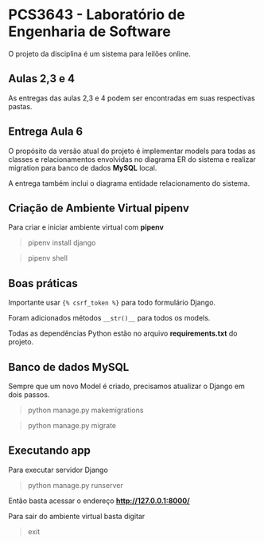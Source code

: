 # PCS3643 - Laboratório de Engenharia de Software

O projeto da disciplina é um sistema para leilões online.

## Aulas 2,3 e 4

As entregas das aulas 2,3 e 4 podem ser encontradas em suas respectivas pastas.

## Entrega Aula 6

O propósito da versão atual do projeto é implementar models para todas as classes e relacionamentos envolvidas no diagrama ER do sistema e realizar migration para banco de dados **MySQL** local.

A entrega também inclui o diagrama entidade relacionamento do sistema.

## Criação de Ambiente Virtual pipenv

Para criar e iniciar ambiente virtual com **pipenv**

> pipenv install django

> pipenv shell

## Boas práticas

Importante usar `{% csrf_token %}` para todo formulário Django.

Foram adicionados métodos `__str()__` para todos os models.

Todas as dependências Python estão no arquivo **requirements.txt** do projeto.

## Banco de dados MySQL

Sempre que um novo Model é criado, precisamos atualizar o Django em dois passos.

> python manage.py makemigrations

> python manage.py migrate

## Executando app

Para executar servidor Django

> python manage.py runserver

Então basta acessar o endereço **http://127.0.0.1:8000/**

Para sair do ambiente virtual basta digitar 

> exit
